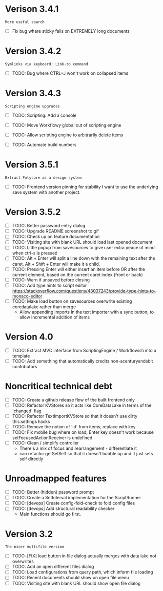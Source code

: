# Verison 3.4.1
`More useful search`
- [ ] Fix bug where sticky fails on EXTREMELY long documents

# Version 3.4.2
`Symlinks via keyboard: Link-to command`
- [ ] TODO: Bug where CTRL+J won't work on collapsed items


# Version 3.4.3
`Scripting engine upgrades`
- [ ] TODO: Scripting: Add a console
- [ ] TODO: Move Workflowy global out of scripting engine
- [ ] TODO: Allow scripting engine to arbitrarily delete items
- [ ] TODO: Automate build numbers


# Version 3.5.1
`Extract Polycore as a design system`
- [ ] TODO: Frontend version pinning for stability
I want to use the underlying save system with another project.

# Version 3.5.2
- [ ] TODO: Better password entry dialog
- [ ] TODO: Upgrade README screenshot to gif
- [ ] TODO: Check up on feature documentation
- [ ] TODO: Visiting site with blank URL should load last opened document
- [ ] TODO: Little popup from savesources to give user extra peace of mind when ctrl-s is pressed
- [ ] TODO: Alt + Enter will split a line down with the remaining text after the caret. Alt + Shift + Enter will make it a child.
- [ ] TODO: Pressing Enter will either insert an item before OR after the current element, based on the current caret index (front or back)
- [ ] TODO: Warn if unsaved before closing
- [ ] TODO: Add type hints to script editor https://stackoverflow.com/questions/43037243/provide-type-hints-to-monaco-editor
- [ ] TODO: Make load button on savesources overwrite existing coredatalake rather than merge
  - Allow appending imports in the text importer with a sync button, to allow incremental addition of items

# Version 4.0 
- [ ] TODO: Extract MVC interface from ScriptingEngine / Workflowish into a template
- [ ] TODO: Add something that automatically credits non-acenturyandabit contributors

# Noncritical technical debt
- [ ] TODO: Create a github release flow of the built frontend only
- [ ] TODO: Refactor KVStores so it acts like CoreDataLake in terms of the 'changed' flag
- [ ] TODO: Refactor TextImportKVStore so that it doesn't use dirty this.settings hacks
- [ ] TODO: Remove the notion of 'id' from items; replace with key
- [ ] TODO: Fix mobile bug where on load, Enter key doesn't work because setFocusedActionReceiver is undefined
- [ ] TODO: Clean / simplify controller
  - There's a mix of focus and rearrangement - differentiate it
  - can refactor getSetSelf so that it doesn't bubble up and it just sets self directly

# Unroadmapped features
- [ ] TODO: Better (hidden) password prompt
- [ ] TODO: Create a SetInterval implementation for the ScriptRunner
- [ ] TODO: [devops] Create config-fold-check to fold config files
- [ ] TODO: [devops] Add structural readability checker
  - Main functions should go first.

# Version 3.2
`The nicer multifile version`
- [ ] TODO: [FIX] load button in file dialog actually merges with data lake not overwrites
- [ ] TODO: Add an open different files dialog
- [ ] TODO: Load configurations from query path, which inform file loading
- [ ] TODO: Recent documents should show on open file menu
- [ ] TODO: Visiting site with blank URL should show open file dialog